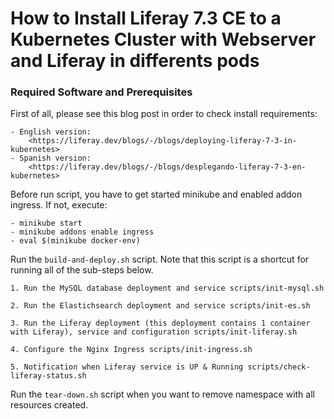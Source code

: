 # How to Install Liferay 7.3 CE to a Kubernetes Cluster with Webserver and Liferay in differents pods

### Required Software and Prerequisites

First of all, please see this blog post in order to check install requirements:

    - English version:
        <https://liferay.dev/blogs/-/blogs/deploying-liferay-7-3-in-kubernetes>
    - Spanish version:
        <https://liferay.dev/blogs/-/blogs/desplegando-liferay-7-3-en-kubernetes>

Before run script, you have to get started minikube and enabled addon ingress. If not, execute:

    - minikube start
    - minikube addons enable ingress
    - eval $(minikube docker-env)
 
Run the `build-and-deploy.sh` script. Note that this script is a shortcut for running all of the sub-steps below.

    1. Run the MySQL database deployment and service scripts/init-mysql.sh
    
    2. Run the Elastichsearch deployment and service scripts/init-es.sh
    
    3. Run the Liferay deployment (this deployment contains 1 container with Liferay), service and configuration scripts/init-liferay.sh
    
    4. Configure the Nginx Ingress scripts/init-ingress.sh
    
    5. Notification when Liferay service is UP & Running scripts/check-liferay-status.sh
    
Run the `tear-down.sh` script when you want to remove namespace with all resources created.

 

